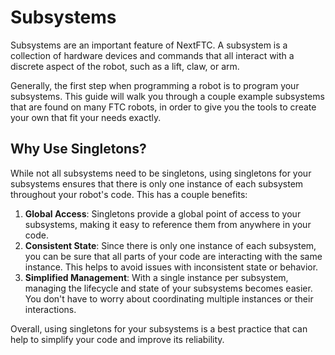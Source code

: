 # Subsystems

Subsystems are an important feature of NextFTC. A subsystem is a collection of
hardware devices and commands that all interact with a discrete aspect of the
robot, such as a lift, claw, or arm.

Generally, the first step when programming a robot is to program your
subsystems. This guide will walk you through a
couple example subsystems that are found on many FTC robots, in order to give
you the tools to create your own that fit
your needs exactly.

## Why Use Singletons?

While not all subsystems need to be singletons, 
using singletons for your subsystems ensures that 
there is only one instance of each subsystem throughout your robot's code. 
This has a couple benefits:

1. **Global Access**: Singletons provide a global point of access to your subsystems, 
    making it easy to reference them from anywhere in your code.
2. **Consistent State**: Since there is only one instance of each subsystem, 
    you can be sure that all parts of your code are interacting with the same instance. 
    This helps to avoid issues with inconsistent state or behavior.
3. **Simplified Management**: With a single instance per subsystem, 
    managing the lifecycle and state of your subsystems becomes easier. 
    You don't have to worry about coordinating multiple instances or their interactions.

Overall, using singletons for your subsystems is a best practice that can help to simplify your code and improve its reliability.
